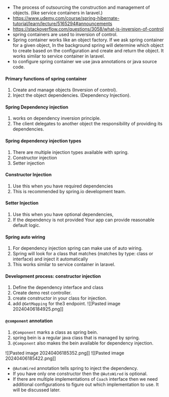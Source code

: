- The process of outsourcing the construction and management of objects. (like service containers in laravel.)
- https://www.udemy.com/course/spring-hibernate-tutorial/learn/lecture/5165294#announcements
- https://stackoverflow.com/questions/3058/what-is-inversion-of-control
- spring containers are used to inversion of control.
- Spring container works like an object factory. If we ask spring container for a given object, In the background spring will determine which object to create based on the configuration and create and return the object. It works similar to service container in laravel.
- to configure spring container we use java annotations or java source code.

#### Primary functions of spring container
1. Create and manage objects (Inversion of control).
2. Inject the object dependencies. (Dependency Injection).

#### Spring Dependency injection
1. works on dependency inversion principle.
2. The client delegates to another object the responsibility of providing its dependencies.

#### Spring dependency injection types
1. There are multiple injection types available with spring.
2. Constructor injection
3. Setter injection
#### Constructor Injection
1. Use this when you have required dependencies
2. This is recommended by spring.io development team.
#### Setter Injection
1. Use this when you have optional dependencies,
2. If the dependency is not provided Your app can provide reasonable default logic.

#### Spring auto wiring
1. For dependency injection spring can make use of auto wiring.
2. Spring will look for a class that matches (matches by type: class or interface) and inject it automatically
3. This works similar to service container in laravel.

#### Development process: constructor injection
1. Define the dependency interface and class
2. Create demo rest controller.
3. create constructor in your class for injection.
4. add `@GetMapping` for the3 endpoint.
![[Pasted image 20240406184925.png]]

#### `@component` annotation
1. `@Component` marks a class as spring bein.
2. spring bein is a regular java class that is managed by spring.
3. `@Component` also makes the bein available for dependency injection.

![[Pasted image 20240406185352.png]]
![[Pasted image 20240406185422.png]]
- `@AutoWired` annotation tells spring to inject the dependency.
- If you have only one constructor then the `@AutoWired` is optional.
- If there are multiple implementations of `Coach` interface then we need additional configurations to figure out which implementation to use. It will be discussed later.



